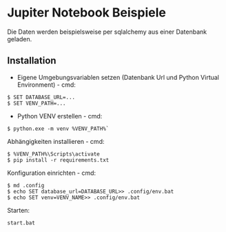 # Jupiter Notebook Beispiele

Die Daten werden beispielsweise per sqlalchemy aus einer Datenbank geladen.

## Installation

* Eigene Umgebungsvariablen setzen (Datenbank Url und Python Virtual Environment) - cmd:
````
$ SET DATABASE_URL=...
$ SET VENV_PATH=...
````

* Python VENV erstellen - cmd:
````
$ python.exe -m venv %VENV_PATH%`
````
Abhängigkeiten installieren - cmd:
````
$ %VENV_PATH%\Scripts\activate 
$ pip install -r requirements.txt
````

Konfiguration einrichten - cmd:
````
$ md .config
$ echo SET database_url=DATABASE_URL>> .config/env.bat
$ echo SET venv=VENV_NAME>> .config/env.bat
````

Starten:
````
start.bat
````
